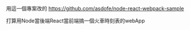 
用這一個專案改的
https://github.com/asdofe/node-react-webpack-sample


打算用Node當後端React當前端搞一個火車時刻表的webApp


